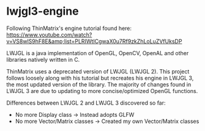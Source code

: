 # lwjgl3-engine

Following ThinMatrix's engine tutorial found here: https://www.youtube.com/watch?v=VS8wlS9hF8E&amp;list=PLRIWtICgwaX0u7Rf9zkZhLoLuZVfUksDP

LWJGL is a java implementation of OpenGL, OpenCV, OpenAL and other libraries natively written in C. 

ThinMatrix uses a deprecated version of LWJGL (LWJGL 2). This project follows loosely along with his tutorial but recreates his engine in LWJGL 3, the most updated version of the library. The majority of changes found in LWJGL 3 are due to updating to more concise/optimized OpenGL functions. 

Differences between LWJGL 2 and LWJGL 3 discovered so far:
- No more Display class -> Instead adopts GLFW
- No more Vector/Matrix classes -> Created my own Vector/Matrix classes
